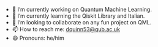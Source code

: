 
- 🔭 I’m currently working on Quantum Machine Learning.
- 🌱 I’m currently learning the Qiskit Library and Italian.
- 👯 I’m looking to collaborate on any fun project on QML.
- 📫 How to reach me: dquinn53@qub.ac.uk
- 😄 Pronouns: he/him

<!---
DanielQuinn53/DanielQuinn53 is a ✨ special ✨ repository because its `README.md` (this file) appears on your GitHub profile.
You can click the Preview link to take a look at your changes.
--->
